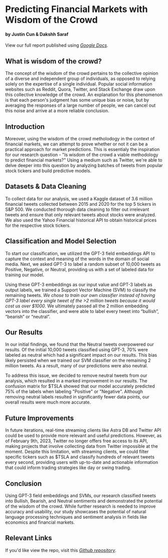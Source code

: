 # Predicting Financial Markets with Wisdom of the Crowd

#### by Justin Cun & Dakshh Saraf

View our full report published using *[Google Docs](https://docs.google.com/document/u/1/d/e/2PACX-1vRPYXEIF40u9JPjKuAMk8yD-Lg7oJndQEGjk-kuN-4e8nr_jCpkNrD2Wu5Fev7K5JCJnlt0lFg_yPBT/pub)*. 

## What is wisdom of the crowd?

The concept of the wisdom of the crowd pertains to the collective opinion of a diverse and independent group of individuals, as opposed to relying solely on the expertise of a single individual. Popular social information websites such as Reddit, Quora, Twitter, and Stack Exchange draw upon this collective knowledge of the crowd. An explanation for this phenomenon is that each person's judgment has some unique bias or noise, but by averaging the responses of a large number of people, we can cancel out this noise and arrive at a more reliable conclusion. 


## Introduction

Moreover, using the wisdom of the crowd metholodogy in the context of financial markets, we can attempt to prove whether or not it can be a practical approach for market predictions. This is essentialy the inspiration for our research question - "Is wisdom of the crowd a viable methodology to predict financial markets?" Using a medium such as Twitter, we're able to delve deeper into this question by analyzing batches of tweets from popular stock tickers and build predictive models.


## Datasets & Data Cleaning

To collect data for our analysis, we used a Kaggle dataset of 3.6 million financial tweets collected between 2015 and 2020 for the top 5 tickers in S&P 500. We conducted thorough data cleaning to filter out irrelevant tweets and ensure that only relevant tweets about stocks were analyzed. We also used the Yahoo Financial historical API to obtain historical prices for the respective stock tickers.


## Classification and Model Selection

To start our classification, we utilized the GPT-3 field embeddings API to capture the context and meaning of the words in the domain of social media. Next, we asked GPT-3 to label a random subset of 10,000 tweets as Positive, Negative, or Neutral, providing us with a set of labeled data for training our model.

Using these GPT-3 embeddings as our input value and GPT-3 labels as output labels, we trained a Support Vector Machine (SVM) to classify the remaining tweets. *We chose to train our own classifier instead of having GPT-3 label every single tweet of the >2 million tweets because it would cost us over $1000*. We ultimately passed all the 2 million embedding vectors into the classifier, and were able to label every tweet into “bullish”, “bearish” or “neutral”.


## Our Results

In our initial findings, we found that the Neutral tweets overpowered our results. Of the initial 10,000 tweets classified using GPT-3, 70% were labeled as neutral which had a significant impact on our results. This bias likely persisted when we trained our SVM classifier on the remaining 2 million tweets. As a result, many of our predictions were also neutral.

To address this issue, we decided to remove neutral tweets from our analysis, which resulted in a marked improvement in our results. The confusion matrix for $TSLA showed that our model accurately predicted 75% of the labels when labeling "Positive" or "Negative". Although removing neutral labels resulted in significantly fewer data points, our overall results were much more accurate.

## Future Improvements

In future iterations, real-time streaming clients like Astra DB and Twitter API could be used to provide more relevant and useful predictions. However, as of February 9th, 2023, Twitter no longer offers free access to its API, making projects that involve collecting data from Twitter impossible at the moment. Despite this limitation, with streaming clients, we could filter specific tickers such as $TSLA and classify hundreds of relevant tweets every second, providing users with up-to-date and actionable information that could inform trading strategies like day or swing trading. 

## Conclusion

Using GPT-3 field embeddings and SVMs, our research classified tweets into Bullish, Bearish, and Neutral sentiments and demonstrated the potential of the wisdom of the crowd. While further research is needed to improve accuracy and usability, our study showcases the potential of natural language processing techniques and sentiment analysis in fields like economics and financial markets.

## Relevant Links
If you'd like view the repo, visit this *[Github repository](https://github.com/dsaraf-hub/DSC180A-Capstone_Quarter_2)*. 
